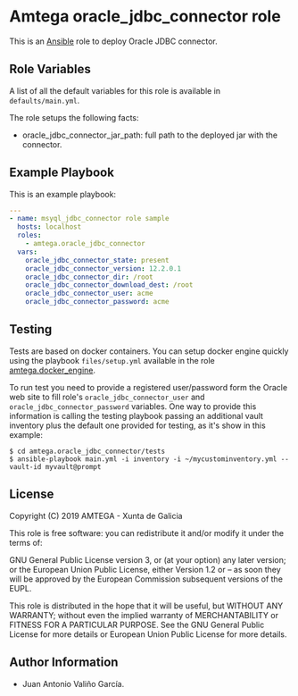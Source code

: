 # Amtega oracle_jdbc_connector role

This is an [Ansible](http://www.ansible.com) role to deploy Oracle JDBC connector.

## Role Variables

A list of all the default variables for this role is available in `defaults/main.yml`.

The role setups the following facts:

- oracle_jdbc_connector_jar_path: full path to the deployed jar with the connector.

## Example Playbook

This is an example playbook:

``` yaml
---
- name: msyql_jdbc_connector role sample
  hosts: localhost
  roles:  
    - amtega.oracle_jdbc_connector
  vars:    
    oracle_jdbc_connector_state: present
    oracle_jdbc_connector_version: 12.2.0.1
    oracle_jdbc_connector_dir: /root
    oracle_jdbc_connector_download_dest: /root     
    oracle_jdbc_connector_user: acme
    oracle_jdbc_connector_password: acme
```

## Testing

Tests are based on docker containers. You can setup docker engine quickly using the playbook `files/setup.yml` available in the role [amtega.docker_engine](https://galaxy.ansible.com/amtega/docker_engine).

To run test you need to provide a registered user/password form the Oracle web site to fill role's `oracle_jdbc_connector_user` and `oracle_jdbc_connector_password` variables. One way to provide this information is calling the testing playbook passing an additional vault inventory plus the default one provided for testing, as it's show in this example:

```shell
$ cd amtega.oracle_jdbc_connector/tests
$ ansible-playbook main.yml -i inventory -i ~/mycustominventory.yml --vault-id myvault@prompt
```

## License

Copyright (C) 2019 AMTEGA - Xunta de Galicia

This role is free software: you can redistribute it and/or modify it under the terms of:

GNU General Public License version 3, or (at your option) any later version; or the European Union Public License, either Version 1.2 or – as soon they will be approved by the European Commission ­subsequent versions of the EUPL.

This role is distributed in the hope that it will be useful, but WITHOUT ANY WARRANTY; without even the implied warranty of MERCHANTABILITY or FITNESS FOR A PARTICULAR PURPOSE.  See the GNU General Public License for more details or European Union Public License for more details.

## Author Information

- Juan Antonio Valiño García.
